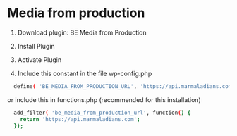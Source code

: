 # Media from production

1) Download plugin: BE Media from Production

2) Install Plugin

3) Activate Plugin

4) Include this constant in the file wp-config.php

  ```sh
    define( 'BE_MEDIA_FROM_PRODUCTION_URL', 'https://api.marmaladians.com' );
  ```

  or include this in functions.php (recommended for this installation)

  ```sh
    add_filter( 'be_media_from_production_url', function() {
      return 'https://api.marmaladians.com';
    });
  ```
